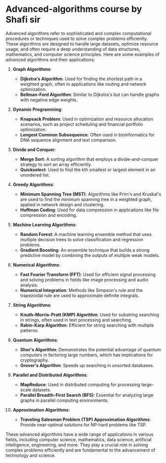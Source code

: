 # Advanced-algorithms course by Shafi sir
Advanced algorithms refer to sophisticated and complex computational procedures or techniques used to solve complex problems efficiently. These algorithms are designed to handle large datasets, optimize resource usage, and often require a deep understanding of data structures, mathematics, and computer science principles. Here are some examples of advanced algorithms and their applications:

1. **Graph Algorithms**:
   - **Dijkstra's Algorithm**: Used for finding the shortest path in a weighted graph, often in applications like routing and network optimization.
   - **Bellman-Ford Algorithm**: Similar to Dijkstra's but can handle graphs with negative edge weights.

2. **Dynamic Programming**:
   - **Knapsack Problem**: Used in optimization and resource allocation scenarios, such as project scheduling and financial portfolio optimization.
   - **Longest Common Subsequence**: Often used in bioinformatics for DNA sequence alignment and text comparison.

3. **Divide and Conquer**:
   - **Merge Sort**: A sorting algorithm that employs a divide-and-conquer strategy to sort an array efficiently.
   - **Quickselect**: Used to find the kth smallest or largest element in an unordered list.

4. **Greedy Algorithms**:
   - **Minimum Spanning Tree (MST)**: Algorithms like Prim's and Kruskal's are used to find the minimum spanning tree in a weighted graph, applied in network design and clustering.
   - **Huffman Coding**: Used for data compression in applications like file compression and encoding.

5. **Machine Learning Algorithms**:
   - **Random Forest**: A machine learning ensemble method that uses multiple decision trees to solve classification and regression problems.
   - **Gradient Boosting**: An ensemble technique that builds a strong predictive model by combining the outputs of multiple weak models.

6. **Numerical Algorithms**:
   - **Fast Fourier Transform (FFT)**: Used for efficient signal processing and solving problems in fields like image processing and audio analysis.
   - **Numerical Integration**: Methods like Simpson's rule and the trapezoidal rule are used to approximate definite integrals.

7. **String Algorithms**:
   - **Knuth-Morris-Pratt (KMP) Algorithm**: Used for substring searching in strings, often used in text processing and searching.
   - **Rabin-Karp Algorithm**: Efficient for string searching with multiple patterns.

8. **Quantum Algorithms**:
   - **Shor's Algorithm**: Demonstrates the potential advantage of quantum computers in factoring large numbers, which has implications for cryptography.
   - **Grover's Algorithm**: Speeds up searching in unsorted databases.

9. **Parallel and Distributed Algorithms**:
   - **MapReduce**: Used in distributed computing for processing large-scale datasets.
   - **Parallel Breadth-First Search (BFS)**: Essential for analyzing large graphs in parallel computing environments.

10. **Approximation Algorithms**:
    - **Traveling Salesman Problem (TSP) Approximation Algorithms**: Provide near-optimal solutions for NP-hard problems like TSP.

These advanced algorithms have a wide range of applications in various fields, including computer science, mathematics, data science, artificial intelligence, engineering, and more. They play a crucial role in solving complex problems efficiently and are fundamental to the advancement of technology and science.
